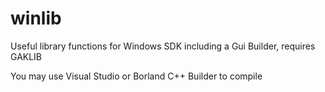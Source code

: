 # winlib

Useful library functions for Windows SDK including a Gui Builder, requires GAKLIB

You may use Visual Studio or Borland C++ Builder to compile
